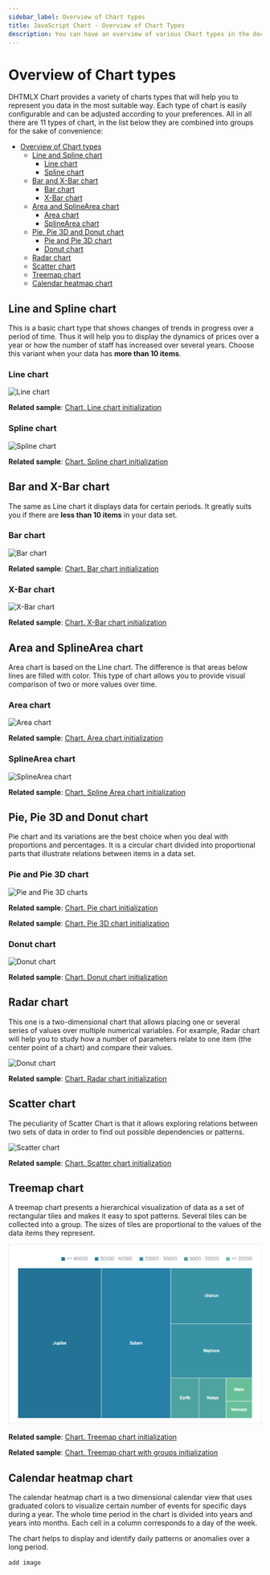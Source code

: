 ```yaml
---
sidebar_label: Overview of Chart types 
title: JavaScript Chart - Overview of Chart Types 
description: You can have an overview of various Chart types in the documentation of the DHTMLX JavaScript UI library. Browse developer guides and API reference, try out code examples and live demos, and download a free 30-day evaluation version of DHTMLX Suite 7.
---
```


# Overview of Chart types

DHTMLX Chart provides a variety of charts types that will help you to represent you data in the most suitable way. Each type of chart is easily configurable and can be adjusted according to your preferences.
All in all there are 11 types of chart, in the list below they are combined into groups for the sake of convenience:

- [Overview of Chart types](#overview-of-chart-types)
  - [Line and Spline chart](#line-and-spline-chart)
    - [Line chart](#line-chart)
    - [Spline chart](#spline-chart)
  - [Bar and X-Bar chart](#bar-and-x-bar-chart)
    - [Bar chart](#bar-chart)
    - [X-Bar chart](#x-bar-chart)
  - [Area and SplineArea chart](#area-and-splinearea-chart)
    - [Area chart](#area-chart)
    - [SplineArea chart](#splinearea-chart)
  - [Pie, Pie 3D and Donut chart](#pie-pie-3d-and-donut-chart)
    - [Pie and Pie 3D chart](#pie-and-pie-3d-chart)
    - [Donut chart](#donut-chart)
  - [Radar chart](#radar-chart)
  - [Scatter chart](#scatter-chart)
  - [Treemap chart](#treemap-chart)
  - [Calendar heatmap chart](#heatmap-chart)

## Line and Spline chart

This is a basic chart type that shows changes of trends in progress over a period of time. Thus it will help you to display the dynamics of prices over a year or
how the number of staff has increased over several years. Choose this variant when your data has **more than 10 items**. 

### Line chart

![Line chart](../assets/chart/line_overview.png)

**Related sample**: [Chart. Line chart initialization](https://snippet.dhtmlx.com/t881qcim)

### Spline chart

![Spline chart](../assets/chart/spline_overview.png)

**Related sample**: [Chart. Spline chart initialization](https://snippet.dhtmlx.com/2wvmdm0y)

## Bar and X-Bar chart

The same as Line chart it displays data for certain periods. It greatly suits you if there are **less than 10 items** in your data set.

### Bar chart

![Bar chart](../assets/chart/bar_overview.png)

**Related sample**: [Chart. Bar chart initialization](https://snippet.dhtmlx.com/id9nbujd)

### X-Bar chart

![X-Bar chart](../assets/chart/xbar_overview.png)

**Related sample**: [Chart. X-Bar chart initialization](https://snippet.dhtmlx.com/qz80yw84)

## Area and SplineArea chart

Area chart is based on the Line chart. The difference is that areas below lines are filled with color. This type of chart allows you to provide visual comparison of two or more values over time.

### Area chart

![Area chart](../assets/chart/area_overview.png)

**Related sample**: [Chart. Area chart initialization](https://snippet.dhtmlx.com/nv6t6lvm)

### SplineArea chart

![SplineArea chart](../assets/chart/splinearea_overview.png)

**Related sample**: [Chart. Spline Area chart initialization](https://snippet.dhtmlx.com/bo82km4n)

## Pie, Pie 3D and Donut chart

Pie chart and its variations are the best choice when you deal with proportions and percentages. It is a circular chart divided into proportional parts that illustrate relations between items in a data set.

### Pie and Pie 3D chart

![Pie and Pie 3D charts](../assets/chart/pie_overview.png)

**Related sample**: [Chart. Pie chart initialization](https://snippet.dhtmlx.com/jfbet749)

**Related sample**: [Chart. Pie 3D chart initialization](https://snippet.dhtmlx.com/xfce9pys)

### Donut chart

![Donut chart](../assets/chart/donut_overview.png)

**Related sample**: [Chart. Donut chart initialization](https://snippet.dhtmlx.com/lobb80ig)

## Radar chart

This one is a two-dimensional chart that allows placing one or several series of values over multiple numerical variables. For example, Radar chart will help you to study how a number of parameters 
relate to one item (the center point of a chart) and compare their values.

![Donut chart](../assets/chart/radar_overview.png)

**Related sample**: [Chart. Radar chart initialization](https://snippet.dhtmlx.com/6otf4h0t)

## Scatter chart

The peculiarity of Scatter Chart is that it allows exploring relations between two sets of data in order to find out possible dependencies or patterns.

![Scatter chart](../assets/chart/scatter_overview.png)

**Related sample**: [Chart. Scatter chart initialization](https://snippet.dhtmlx.com/pkczfmpu)

## Treemap chart

A treemap chart presents a hierarchical visualization of data as a set of rectangular tiles and makes it easy to spot patterns. Several tiles can be collected into a group. The sizes of tiles are proportional to the values of the data items they represent.

![Treemap chart](../assets/chart/treemap.png)

**Related sample**: [Chart. Treemap chart initialization](https://snippet.dhtmlx.com/p31wzm0b)

**Related sample**: [Chart. Treemap chart with groups initialization](https://snippet.dhtmlx.com/fmgnlue4)

## Calendar heatmap chart 

The calendar heatmap chart is a two dimensional calendar view that uses graduated colors to visualize certain number of events for specific days during a year. The whole time period in the chart is divided into years and years into months. Each cell in a column corresponds to a day of the week.

The chart helps to display and identify daily patterns or anomalies over a long period.

~~~todo
add image
~~~

